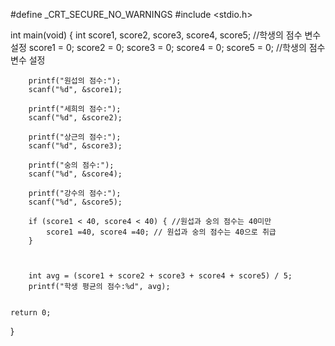 #define _CRT_SECURE_NO_WARNINGS
#include <stdio.h> 

int main(void) {
	int score1, score2, score3, score4, score5; //학생의 점수 변수 설정
	score1 = 0; 
	score2 = 0;
	score3 = 0;
	score4 = 0;
	score5 = 0; //학생의 점수 변수 설정


		printf("원섭의 점수:");
		scanf("%d", &score1);

		printf("세희의 점수:");
		scanf("%d", &score2);

		printf("상근의 점수:");
		scanf("%d", &score3);

		printf("숭의 점수:");
		scanf("%d", &score4);

		printf("강수의 점수:");
		scanf("%d", &score5);

		if (score1 < 40, score4 < 40) { //원섭과 숭의 점수는 40미만
			score1 =40, score4 =40; // 원섭과 숭의 점수는 40으로 취급
		}

		
	
		int avg = (score1 + score2 + score3 + score4 + score5) / 5;
		printf("학생 평균의 점수:%d", avg);

	
	return 0;

}
